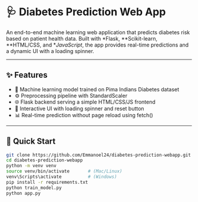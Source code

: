 # 🩺 Diabetes Prediction Web App

An end-to-end machine learning web application that predicts diabetes risk based on patient health data. Built with *Flask, **Scikit-learn, **HTML/CSS, and **JavaScript*, the app provides real-time predictions and a dynamic UI with a loading spinner.

---

## ✨ Features

- 🧠 Machine learning model trained on Pima Indians Diabetes dataset  
- ⚙ Preprocessing pipeline with StandardScaler  
- 🌐 Flask backend serving a simple HTML/CSS/JS frontend  
- 🎡 Interactive UI with loading spinner and reset button  
- 📊 Real-time prediction without page reload using fetch()  

---

## 🚀 Quick Start

```bash
git clone https://github.com/Emmanoel24/diabetes-prediction-webapp.git
cd diabetes-prediction-webapp
python -m venv venv
source venv/bin/activate       # (Mac/Linux)
venv\Scripts\activate          # (Windows)
pip install -r requirements.txt
python train_model.py
python app.py
